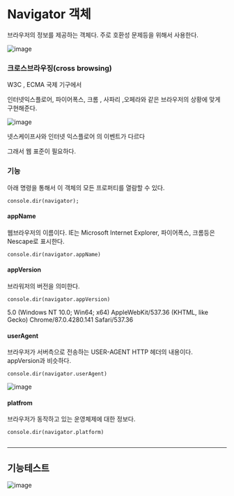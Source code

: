 # Navigator 객체

브라우저의 정보를 제공하는 객체다.
주로 호환성 문제등을 위해서 사용한다.

![image](https://user-images.githubusercontent.com/66653324/104979180-fcc65900-5a46-11eb-80e9-acf8dbc98cb9.png)

### 크로스브라우징(cross browsing)

W3C , ECMA 국제 기구에서

인터넷익스플로어, 파이어폭스, 크롬 , 사파리 ,오페라와 같은
브라우저의 상황에 맞게 구현해준다.

![image](https://user-images.githubusercontent.com/66653324/104979357-6e060c00-5a47-11eb-87a2-77d29fe36ce3.png)

넷스케이프사와 인터넷 익스플로어 의 이벤트가 다르다

그래서 웹 표준이 필요하다.

### 기능

아래 명령을 통해서 이 객체의 모든 프로퍼티를 열람할 수 있다.

```
console.dir(navigator);
```

#### appName

웹브라우저의 이름이다. IE는 Microsoft Internet Explorer,
파이어폭스, 크롬등은 Nescape로 표시한다.

```
console.dir(navigator.appName)

```

#### appVersion

브라워저의 버전을 의미한다.

```
console.dir(navigator.appVersion)
```

5.0 (Windows NT 10.0; Win64; x64)
AppleWebKit/537.36 (KHTML, like Gecko) Chrome/87.0.4280.141 Safari/537.36

#### userAgent

브라우저가 서버측으로 전송하는 USER-AGENT HTTP 헤더의 내용이다. appVersion과 비슷하다.

```
console.dir(navigator.userAgent)
```

![image](https://user-images.githubusercontent.com/66653324/104979893-afe38200-5a48-11eb-9a50-c1ad48294184.png)

#### platfrom

브라우저가 동작하고 있는 운영체제에 대한 정보다.

```
console.dir(navigator.platform)


```

---

## 기능테스트

![image](https://user-images.githubusercontent.com/66653324/104980057-0cdf3800-5a49-11eb-8326-0031d7bb406c.png)
